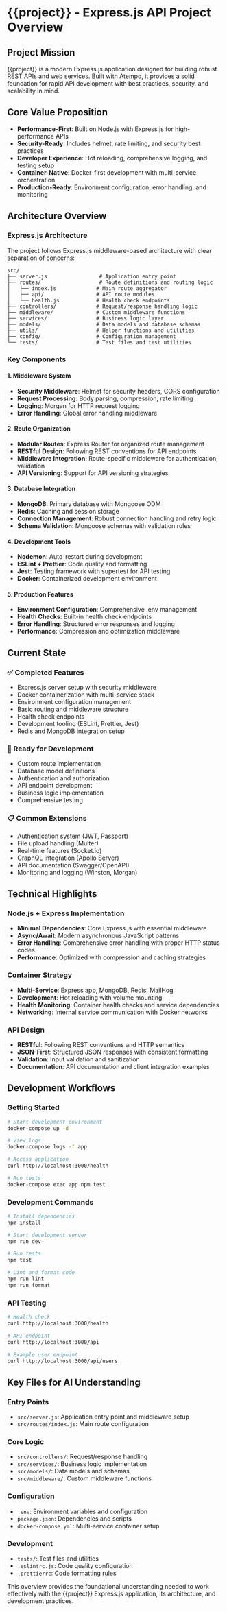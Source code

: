 # {{project}} - Express.js API Project Overview

## Project Mission
{{project}} is a modern Express.js application designed for building robust REST APIs and web services. Built with Atempo, it provides a solid foundation for rapid API development with best practices, security, and scalability in mind.

## Core Value Proposition
- **Performance-First**: Built on Node.js with Express.js for high-performance APIs
- **Security-Ready**: Includes helmet, rate limiting, and security best practices
- **Developer Experience**: Hot reloading, comprehensive logging, and testing setup
- **Container-Native**: Docker-first development with multi-service orchestration
- **Production-Ready**: Environment configuration, error handling, and monitoring

## Architecture Overview

### Express.js Architecture
The project follows Express.js middleware-based architecture with clear separation of concerns:

```
src/
├── server.js                 # Application entry point
├── routes/                   # Route definitions and routing logic
│   ├── index.js             # Main route aggregator
│   ├── api/                 # API route modules
│   └── health.js            # Health check endpoints
├── controllers/             # Request/response handling logic
├── middleware/              # Custom middleware functions
├── services/                # Business logic layer
├── models/                  # Data models and database schemas
├── utils/                   # Helper functions and utilities
├── config/                  # Configuration management
└── tests/                   # Test files and test utilities
```

### Key Components

#### 1. Middleware System
- **Security Middleware**: Helmet for security headers, CORS configuration
- **Request Processing**: Body parsing, compression, rate limiting
- **Logging**: Morgan for HTTP request logging
- **Error Handling**: Global error handling middleware

#### 2. Route Organization
- **Modular Routes**: Express Router for organized route management
- **RESTful Design**: Following REST conventions for API endpoints
- **Middleware Integration**: Route-specific middleware for authentication, validation
- **API Versioning**: Support for API versioning strategies

#### 3. Database Integration
- **MongoDB**: Primary database with Mongoose ODM
- **Redis**: Caching and session storage
- **Connection Management**: Robust connection handling and retry logic
- **Schema Validation**: Mongoose schemas with validation rules

#### 4. Development Tools
- **Nodemon**: Auto-restart during development
- **ESLint + Prettier**: Code quality and formatting
- **Jest**: Testing framework with supertest for API testing
- **Docker**: Containerized development environment

#### 5. Production Features
- **Environment Configuration**: Comprehensive .env management
- **Health Checks**: Built-in health check endpoints
- **Error Handling**: Structured error responses and logging
- **Performance**: Compression and optimization middleware

## Current State

### ✅ Completed Features
- Express.js server setup with security middleware
- Docker containerization with multi-service stack
- Environment configuration management
- Basic routing and middleware structure
- Health check endpoints
- Development tooling (ESLint, Prettier, Jest)
- Redis and MongoDB integration setup

### 🔄 Ready for Development
- Custom route implementation
- Database model definitions
- Authentication and authorization
- API endpoint development
- Business logic implementation
- Comprehensive testing

### 📋 Common Extensions
- Authentication system (JWT, Passport)
- File upload handling (Multer)
- Real-time features (Socket.io)
- GraphQL integration (Apollo Server)
- API documentation (Swagger/OpenAPI)
- Monitoring and logging (Winston, Morgan)

## Technical Highlights

### Node.js + Express Implementation
- **Minimal Dependencies**: Core Express.js with essential middleware
- **Async/Await**: Modern asynchronous JavaScript patterns
- **Error Handling**: Comprehensive error handling with proper HTTP status codes
- **Performance**: Optimized with compression and caching strategies

### Container Strategy
- **Multi-Service**: Express app, MongoDB, Redis, MailHog
- **Development**: Hot reloading with volume mounting
- **Health Monitoring**: Container health checks and service dependencies
- **Networking**: Internal service communication with Docker networks

### API Design
- **RESTful**: Following REST conventions and HTTP semantics
- **JSON-First**: Structured JSON responses with consistent formatting
- **Validation**: Input validation and sanitization
- **Documentation**: API documentation and client integration examples

## Development Workflows

### Getting Started
```bash
# Start development environment
docker-compose up -d

# View logs
docker-compose logs -f app

# Access application
curl http://localhost:3000/health

# Run tests
docker-compose exec app npm test
```

### Development Commands
```bash
# Install dependencies
npm install

# Start development server
npm run dev

# Run tests
npm test

# Lint and format code
npm run lint
npm run format
```

### API Testing
```bash
# Health check
curl http://localhost:3000/health

# API endpoint
curl http://localhost:3000/api

# Example user endpoint
curl http://localhost:3000/api/users
```

## Key Files for AI Understanding

### Entry Points
- `src/server.js`: Application entry point and middleware setup
- `src/routes/index.js`: Main route configuration

### Core Logic
- `src/controllers/`: Request/response handling
- `src/services/`: Business logic implementation
- `src/models/`: Data models and schemas
- `src/middleware/`: Custom middleware functions

### Configuration
- `.env`: Environment variables and configuration
- `package.json`: Dependencies and scripts
- `docker-compose.yml`: Multi-service container setup

### Development
- `tests/`: Test files and utilities
- `.eslintrc.js`: Code quality configuration
- `.prettierrc`: Code formatting rules

This overview provides the foundational understanding needed to work effectively with the {{project}} Express.js application, its architecture, and development practices.